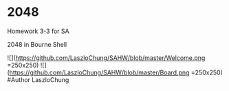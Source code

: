 # 2048
Homework 3-3 for SA

2048 in Bourne Shell

![](https://github.com/LaszloChung/SAHW/blob/master/Welcome.png =250x250)
![](https://github.com/LaszloChung/SAHW/blob/master/Board.png =250x250)
#Author
LaszloChung
